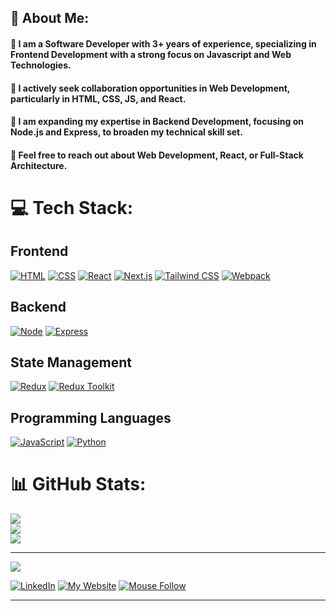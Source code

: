 ## 💫 About Me:
#### 🔭 I am a Software Developer with 3+ years of experience, specializing in Frontend Development with a strong focus on Javascript and Web Technologies.
#### 👯 I actively seek collaboration opportunities in Web Development, particularly in HTML, CSS, JS, and React.
#### 🌱 I am expanding my expertise in Backend Development, focusing on Node.js and Express, to broaden my technical skill set.
#### 💬 Feel free to reach out about Web Development, React, or Full-Stack Architecture.

# 💻 Tech Stack:

## Frontend
[![HTML](https://img.shields.io/badge/HTML-%23E34F26?style=for-the-badge&logo=html5&logoColor=white)](https://developer.mozilla.org/en-US/docs/Web/HTML)
[![CSS](https://img.shields.io/badge/CSS-%231572B6?style=for-the-badge&logo=csswizardry&logoColor=white)](https://developer.mozilla.org/en-US/docs/Web/CSS)
[![React](https://img.shields.io/badge/react-%2361DAFB.svg?style=for-the-badge&logo=react&logoColor=%2320232a)](https://react.dev/)
[![Next.js](https://img.shields.io/badge/Next.js-black?style=for-the-badge&logo=next.js&logoColor=white)](https://nextjs.org/)
[![Tailwind CSS](https://img.shields.io/badge/TailwindCSS-%2306B6D4?style=for-the-badge&logo=tailwindcss&logoColor=black)](https://tailwindcss.com/)
[![Webpack](https://img.shields.io/badge/webpack-%238DD6F9?style=for-the-badge&logo=webpack&logoColor=black)](https://webpack.js.org/)

## Backend
[![Node](https://img.shields.io/badge/node-%238CC84B.svg?style=for-the-badge&logo=node.js&logoColor=%2320232a)](https://nodejs.org/en)
[![Express](https://img.shields.io/badge/express-%23404d59?style=for-the-badge&logo=express&logoColor=white)](https://expressjs.com/)

## State Management
[![Redux](https://img.shields.io/badge/redux-%23593d88?style=for-the-badge&logo=redux&logoColor=white)](https://redux.js.org/)
[![Redux Toolkit](https://img.shields.io/badge/Redux%20Toolkit-%23764BBC?style=for-the-badge&logo=redux&logoColor=white)](https://redux-toolkit.js.org/)

## Programming Languages
[![JavaScript](https://img.shields.io/badge/javascript-%23F7DF1E.svg?style=for-the-badge&logo=javascript&logoColor=%23323330)](https://developer.mozilla.org/en-US/docs/Web/JavaScript)
[![Python](https://img.shields.io/badge/python-%233670A0?style=for-the-badge&logo=python&logoColor=%23ffdd54)](https://www.python.org/)

# 📊 GitHub Stats:
![](https://github-readme-stats.vercel.app/api?username=iamadi11&theme=dark&hide_border=false&include_all_commits=false&count_private=false)<br/>
![](https://github-readme-streak-stats.herokuapp.com/?user=iamadi11&theme=dark&hide_border=false)<br/>
![](https://github-readme-stats.vercel.app/api/top-langs/?username=iamadi11&theme=dark&hide_border=false&include_all_commits=false&count_private=false&layout=compact)

---
[![](https://visitcount.itsvg.in/api?id=iamadi11&icon=0&color=0)](https://visitcount.itsvg.in)

[![LinkedIn](https://img.shields.io/badge/LinkedIn-Aditya-blue?logo=linkedin&logoColor=white)](https://www.linkedin.com/in/adityaraj11/)
[![My Website](https://img.shields.io/badge/My_Website-Aditya-green?logo=appveyor&logoColor=white)](https://my-portfolio-one-weld-36.vercel.app/)
[![Mouse Follow](https://img.shields.io/badge/Mouse_Follow-Project-orange?logo=github&logoColor=white)](https://mouse-follow-nine.vercel.app/)

___
